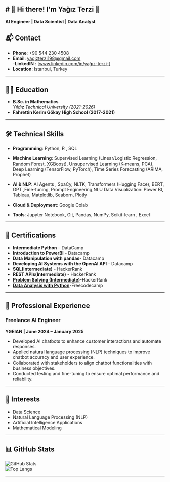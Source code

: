 ## # 🌟 Hi there! I'm Yağız Terzi 👋 
**AI Engineer | Data Scientist | Data Analyst**


## 📬 Contact
- **Phone**: +90 544 230 4508  
- **Email**: [yagizterzi198@gmail.com](mailto:yagizterzi198@gmail.com)  
-**LinkedIN** : [www.linkedin.com/in/yağız-terzi-]
- **Location**: Istanbul, Turkey  

---

## 🧑‍🎓 Education
- **B.Sc. in Mathematics**  
  *Yıldız Technical University (2021-2026)*  
- **Fahrettin Kerim Gökay High School (2017-2021)**  

---

## 🛠️ Technical Skills
 - **Programming**: Python, R , SQL 

 - **Machine Learning**: Supervised Learning (Linear/Logistic Regression, Random Forest, XGBoost), Unsupervised Learning
(K-means, PCA), Deep Learning (TensorFlow, PyTorch), Time Series Forecasting (ARIMA, Prophet) 

  - **AI & NLP**: AI Agents , SpaCy, NLTK, Transformers (Hugging Face), BERT, GPT ,Fine-tuning, Prompt Engineering,NLU
 Data Visualization: Power BI, Tableau, Matplotlib, Seaborn, Plotly

  - **Cloud & Deployment**: Google Colab
   
  - **Tools**: Jupyter Notebook, Git, Pandas, NumPy, Scikit-learn , Excel 

---

## 📜 Certifications
- **Intermediate Python** – DataCamp   
- **Introduction to PowerBI** - Datacamp
- **Data Manipulation with pandas**- Datacamp
- **Developing AI Systems with the OpenAI API** - Datacamp
- **SQL(Intermediate)** - HackerRank
- **REST APIs(Intermediate)** - HackerRank
- **[Problem Solving (Intermediate)](https://www.hackerrank.com/certificates/effd2d3be247)**-HackerRank
- **[Data Analysis with Python](https://www.freecodecamp.org/learn/data-analysis-with-python/)**-Freecodecamp
---

## 💼 Professional Experience
### Freelance AI Engineer  
**YGEIAN | June 2024 – January 2025**  
- Developed AI chatbots to enhance customer interactions and automate responses.  
- Applied natural language processing (NLP) techniques to improve chatbot accuracy and user experience.  
- Collaborated with stakeholders to align chatbot functionalities with business objectives.  
- Conducted testing and fine-tuning to ensure optimal performance and reliability.  

---

## 🌱 Interests
- Data Science  
- Natural Language Processing (NLP)  
- Artificial Intelligence Applications  
- Mathematical Modeling  

---

## 📊 GitHub Stats
![GitHub Stats](https://github-readme-stats.vercel.app/api?username=yagizterzi&show_icons=true&theme=radical)  
![Top Langs](https://github-readme-stats.vercel.app/api/top-langs/?username=yagizterzi&layout=compact&theme=radical)  

---




<!--
**yagizterzi/yagizterzi** is a ✨ _special_ ✨ repository because its `README.md` (this file) appears on your GitHub profile.

Here are some ideas to get you started:

- 🔭 I’m currently working on ...
- 🌱 I’m currently learning ...
- 👯 I’m looking to collaborate on ...
- 🤔 I’m looking for help with ...
- 💬 Ask me about ...
- 📫 How to reach me: ...
- 😄 Pronouns: ...
- ⚡ Fun fact: ...
-->
